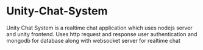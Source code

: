 # Unity-Chat-System
Unity Chat System is a realtime chat application which uses nodejs server and unity frontend.
Uses http request and response user authentication and mongodb for database
along with websocket server for realtime chat
